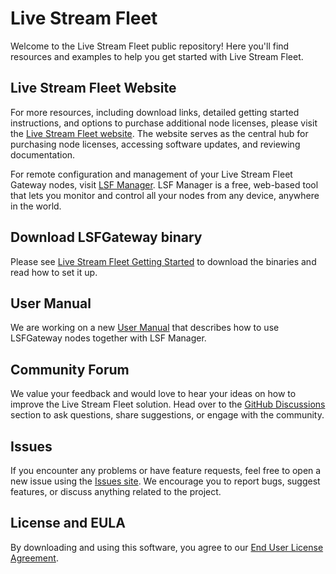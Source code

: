 # Live Stream Fleet

Welcome to the Live Stream Fleet public repository! Here you'll find resources and examples to help you get started with Live Stream Fleet.

## Live Stream Fleet Website

For more resources, including download links, detailed getting started instructions, and options to purchase additional node licenses, please visit the [Live Stream Fleet website](https://livestreamfleet.com). The website serves as the central hub for purchasing node licenses, accessing software updates, and reviewing documentation.

For remote configuration and management of your Live Stream Fleet Gateway nodes, visit [LSF Manager](https://manager.livestreamfleet.com). LSF Manager is a free, web-based tool that lets you monitor and control all your nodes from any device, anywhere in the world.

## Download LSFGateway binary

Please see [Live Stream Fleet Getting Started](https://livestreamfleet.com/pages/download) to download the binaries and read how to set it up.

## User Manual

We are working on a new [User Manual](https://manual.livestreamfleet.com) that describes how to use LSFGateway nodes together with LSF Manager. 

## Community Forum

We value your feedback and would love to hear your ideas on how to improve the Live Stream Fleet solution. Head over to the [GitHub Discussions](https://github.com/LiveStreamFleet/public/discussions) section to ask questions, share suggestions, or engage with the community.

## Issues

If you encounter any problems or have feature requests, feel free to open a new issue using the [Issues site](https://github.com/LiveStreamFleet/public/issues). We encourage you to report bugs, suggest features, or discuss anything related to the project.

## License and EULA
By downloading and using this software, you agree to our [End User License Agreement](https://livestreamfleet.github.io/public/eula.html).

